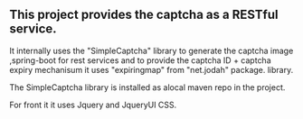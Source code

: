 <h2>This project provides the captcha as a RESTful service.</h2>

It internally uses the "SimpleCaptcha" library to generate the captcha image ,spring-boot for rest services and to provide the 
captcha ID + captcha expiry mechanisum it uses "expiringmap" from "net.jodah" package.
library.

The SimpleCaptcha library is installed as alocal maven repo in the project.

For front it it uses Jquery and JqueryUI CSS.
